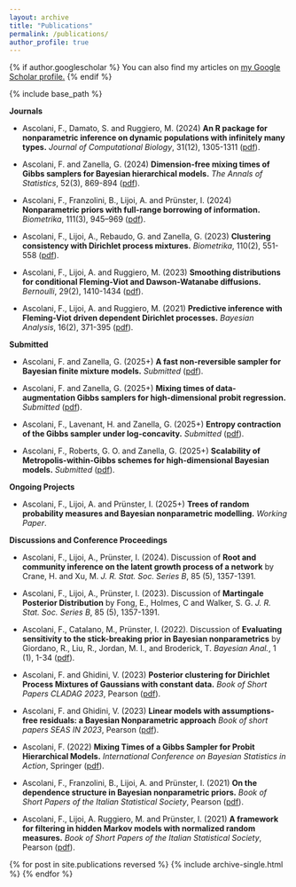 ```yaml
---
layout: archive
title: "Publications"
permalink: /publications/
author_profile: true
---
```



{% if author.googlescholar %}
  You can also find my articles on <u><a href="{{author.googlescholar}}">my Google Scholar profile</a>.</u>
{% endif %}

{% include base_path %}

**Journals**

* Ascolani, F., Damato, S. and Ruggiero, M. (2024)
**An R package for nonparametric inference on dynamic populations with infinitely many types.**
*Journal of Computational Biology*, 31(12), 1305-1311 ([pdf](https://arxiv.org/pdf/2409.15539)).

* Ascolani, F. and Zanella, G. (2024)
**Dimension-free mixing times of Gibbs samplers for Bayesian hierarchical models.**
*The Annals of Statistics*, 52(3), 869-894 ([pdf](https://arxiv.org/abs/2304.06993)).

* Ascolani, F., Franzolini, B., Lijoi, A. and Prünster, I. (2024)
**Nonparametric priors with full-range borrowing of information.**
*Biometrika*, 111(3), 945–969 ([pdf](https://arxiv.org/abs/2310.00617)).

* Ascolani, F., Lijoi, A., Rebaudo, G. and Zanella, G. (2023)
**Clustering consistency with Dirichlet process mixtures.**
*Biometrika*, 110(2), 551-558 ([pdf](https://arxiv.org/abs/2205.12924)).

* Ascolani, F., Lijoi, A. and Ruggiero, M. (2023)
**Smoothing distributions for conditional Fleming-Viot and Dawson-Watanabe diffusions.**
*Bernoulli*, 29(2), 1410-1434 ([pdf](https://arxiv.org/abs/2204.12738)).

* Ascolani, F., Lijoi, A. and Ruggiero, M. (2021)
**Predictive inference with Fleming-Viot driven dependent Dirichlet processes.**
*Bayesian Analysis*, 16(2), 371-395 ([pdf](https://projecteuclid.org/journals/bayesian-analysis/advance-publication/Predictive-inference-with-FlemingViot-driven-dependent-Dirichlet-processes/10.1214/20-BA1206.full)).

**Submitted**

* Ascolani, F. and Zanella, G. (2025+)
**A fast non-reversible sampler for Bayesian finite mixture models.**
*Submitted* ([pdf](http://arxiv.org/abs/2510.03226)).

* Ascolani, F. and Zanella, G. (2025+)
**Mixing times of data-augmentation Gibbs samplers for high-dimensional probit regression.**
*Submitted* ([pdf](https://arxiv.org/abs/2505.14343)).

* Ascolani, F., Lavenant, H. and Zanella, G. (2025+)
**Entropy contraction of the Gibbs sampler under log-concavity.**
*Submitted* ([pdf](https://arxiv.org/abs/2410.00858)).

* Ascolani, F., Roberts, G. O. and Zanella, G. (2025+)
**Scalability of Metropolis-within-Gibbs schemes for high-dimensional Bayesian models.**
*Submitted* ([pdf](https://arxiv.org/abs/2403.09416)).

**Ongoing Projects**

* Ascolani, F., Lijoi, A. and Prünster, I. (2025+)
**Trees of random probability measures and Bayesian nonparametric modelling.**
*Working Paper*.


**Discussions and Conference Proceedings**

* Ascolani, F., Lijoi, A., Prünster, I. (2024). 
Discussion of **Root and community inference on the latent growth process of a network** by Crane, H. and Xu, M.
*J. R. Stat. Soc. Series B*, 85 (5), 1357-1391.

* Ascolani, F., Lijoi, A., Prünster, I. (2023). 
Discussion of **Martingale Posterior Distribution** by Fong, E., Holmes, C and Walker, S. G. 
*J. R. Stat. Soc. Series B*, 85 (5), 1357-1391.

* Ascolani, F., Catalano, M., Prünster, I. (2022). 
Discussion of **Evaluating sensitivity to the stick-breaking prior in Bayesian nonparametrics** by Giordano, R., Liu, R., Jordan, M.
I., and Broderick, T. 
*Bayesian Anal.*, 1 (1), 1-34 ([pdf](https://projecteuclid.org/journals/bayesian-analysis/volume--1/issue--1/Evaluating-Sensitivity-to-the-Stick-Breaking-Prior-in-Bayesian-Nonparametrics/10.1214/22-BA1309.full)).


* Ascolani, F. and Ghidini, V. (2023)
**Posterior clustering for Dirichlet Process Mixtures of Gaussians with constant data.**
*Book of Short Papers CLADAG 2023*, Pearson ([pdf](https://it.pearson.com/content/dam/region-core/italy/pearson-italy/pdf/Docenti/Universit%C3%A0/CLADAG-2023.pdf)).

* Ascolani, F. and Ghidini, V. (2023)
**Linear models with assumptions-free residuals: a Bayesian Nonparametric approach**
*Book of short papers SEAS IN 2023*, Pearson ([pdf](https://it.pearson.com/content/dam/region-core/italy/pearson-italy/pdf/Docenti/Universit%C3%A0/bozza-book-compresso-new1.pdf)).

* Ascolani, F. (2022)
**Mixing Times of a Gibbs Sampler for Probit Hierarchical Models.**
*International Conference on Bayesian Statistics in Action*, Springer ([pdf](https://link.springer.com/chapter/10.1007/978-3-031-42413-7_7)).

* Ascolani, F., Franzolini, B., Lijoi, A. and Prünster, I. (2021)
**On the dependence structure in Bayesian nonparametric priors.**
*Book of Short Papers of the Italian Statistical Society*, Pearson ([pdf](https://it.pearson.com/content/dam/region-core/italy/pearson-italy/pdf/Docenti/Università/pearson-sis-book-2021-parte-2.pdf)).

* Ascolani, F., Lijoi, A. Ruggiero, M. and Prünster, I. (2021)
**A framework for filtering in hidden Markov models with normalized random measures.**
*Book of Short Papers of the Italian Statistical Society*, Pearson ([pdf](https://it.pearson.com/content/dam/region-core/italy/pearson-italy/pdf/Docenti/Università/pearson-sis-book-2021-parte-1.pdf)).

{% for post in site.publications reversed %}
  {% include archive-single.html %}
{% endfor %}
